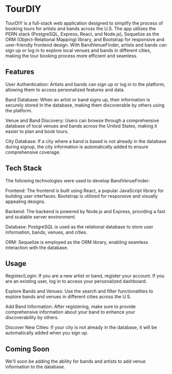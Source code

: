 # TourDIY
TourDIY is a full-stack web application designed to simplify the process of booking tours for artists and bands across the U.S. The app utilizes the PERN stack (PostgreSQL, Express, React, and Node.js), Sequelize as the ORM (Object-Relational Mapping) library, and Bootstrap for responsive and user-friendly frontend design. With BandVenueFinder, artists and bands can sign up or log in to explore local venues and bands in different cities, making the tour booking process more efficient and seamless.

## Features
User Authentication: Artists and bands can sign up or log in to the platform, allowing them to access personalized features and data.

Band Database: When an artist or band signs up, their information is securely stored in the database, making them discoverable by others using the platform.

Venue and Band Discovery: Users can browse through a comprehensive database of local venues and bands across the United States, making it easier to plan and book tours.

City Database: If a city where a band is based is not already in the database during signup, the city information is automatically added to ensure comprehensive coverage.

## Tech Stack
The following technologies were used to develop BandVenueFinder:

Frontend: The frontend is built using React, a popular JavaScript library for building user interfaces. Bootstrap is utilized for responsive and visually appealing designs.

Backend: The backend is powered by Node.js and Express, providing a fast and scalable server environment.

Database: PostgreSQL is used as the relational database to store user information, bands, venues, and cities.

ORM: Sequelize is employed as the ORM library, enabling seamless interaction with the database.

## Usage
Register/Login: If you are a new artist or band, register your account. If you are an existing user, log in to access your personalized dashboard.

Explore Bands and Venues: Use the search and filter functionalities to explore bands and venues in different cities across the U.S.

Add Band Information: After registering, make sure to provide comprehensive information about your band to enhance your discoverability by others.

Discover New Cities: If your city is not already in the database, it will be automatically added when you sign up.

## Coming Soon
We'll soon be adding the ability for bands and artists to add venue information to the database.
